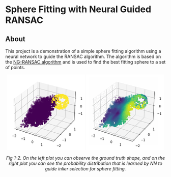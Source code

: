 # Sphere Fitting with Neural Guided RANSAC

## About

This project is a demonstration of a simple sphere fitting algorithm using a neural network to guide the RANSAC algorithm. The algorithm is based on the [NG-RANSAC algorithm](https://arxiv.org/abs/1905.04132) and is used to find the best fitting sphere to a set of points.

<p align="center">
    <img src="./media/gt.png" alt="Ground truth"/>
    <img src="./media/probs.gif" alt="Probability Distribution learned by Neural Network"/>
</p>
<p align="center">
    <em>Fig 1-2. On the left plot you can observe the ground truth shape, and on the right plot you can see the probability distribution that is learned by NN to guide inlier selection for sphere fitting.</em>
</p>